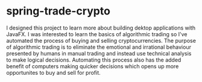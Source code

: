 spring-trade-crypto
===================

I designed this project to learn more about building dektop applications with JavaFX. I was interested to learn the basics of algorithmic trading so I've automated the process of buying and selling cryptocurrencies. The purpose of algorithmic trading is to eliminate the emotional and irrational behaviour presented by humans in manual trading and instead use technical analysis to make logical decisions. Automating this process also has the added benefit of computers making quicker decisions which opens up more opportunites to buy and sell for profit.
